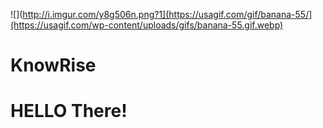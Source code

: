 ![](http://i.imgur.com/y8g506n.png?1](https://usagif.com/gif/banana-55/](https://usagif.com/wp-content/uploads/gifs/banana-55.gif.webp)

# KnowRise

# HELLO There!
